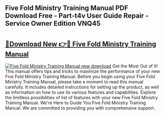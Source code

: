 ## Five Fold Ministry Training Manual PDF Download Free - Part-t4v User Guide Repair - Service Owner Edition VNQ45

# <h2><a href="http://bc3284.oget.top/?id=Five+Fold+Ministry+Training+Manual">🔗Download New 👉🔴 Five Fold Ministry Training Manual</a></h2>

[![Five Fold Ministry Training Manual new download](https://i.imgur.com/5g1atiW.png)](http://bc3284.oget.top/?id=Five+Fold+Ministry+Training+Manual)
Get the Most Out of It! This manual offers tips and tricks to maximize the performance of your new Five Fold Ministry Training Manual. Before you begin using your Five Fold Ministry Training Manual, please take a moment to read this manual carefully. It includes detailed instructions for setting up the product, as well as information on how to use its various features and capabilities. Explore the limitless possibilities of list of features with your new Five Fold Ministry Training Manual. We're Here to Guide You Five Fold Ministry Training Manual. We are committed to providing you with comprehensive support.
